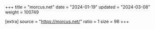 +++
title = "morcus.net"
date = "2024-01-19"
updated = "2024-03-08"
weight = 100749

[extra]
source = "https://morcus.net/"
ratio = 1
size = 98
+++
